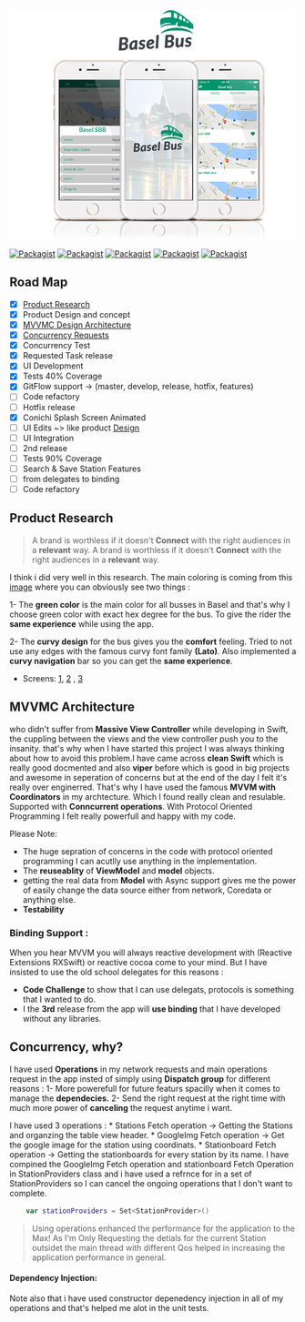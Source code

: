 ![Basel Bus: IOS Conichi Code Challenge for mostafa esmaiel](https://github.com/mostafaesmaiel/Basel-bus/blob/master/Design/BaselBus-branding.png)

[![Packagist](https://img.shields.io/badge/Architecture-MVVMC-orange.svg)]()
[![Packagist](https://img.shields.io/badge/Functionality-95%25-green.svg)]()
[![Packagist](https://img.shields.io/badge/UI-80%25-yellow.svg)]()
[![Packagist](https://img.shields.io/badge/Concurrency-Supported-orange.svg)]()
[![Packagist](https://img.shields.io/badge/Tested-40%25-gray.svg)]()

## Road Map 
- [x] [Product Research](#product-research)
- [x] Product Design and concept 
- [x] [MVVMC Design Architecture](#mvvmc-architecture)
- [x] [Concurrency Requests](#Concurrency,-why) 
- [x] Concurrency Test 
- [x] Requested Task release
- [X] UI Development
- [x] Tests 40% Coverage
- [x] GitFlow support -> (master, develop, release, hotfix, features)
- [ ] Code refactory
- [ ] Hotfix release
- [X] Conichi Splash Screen Animated
- [ ] UI Edits ~> like product [Design](https://github.com/mostafaesmaiel/Basel-bus/blob/master/Design/LiveBusView.jpg)
- [ ] UI Integration
- [ ] 2nd release
- [ ] Tests 90% Coverage
- [ ] Search & Save Station Features
- [ ] from delegates to binding 
- [ ] Code refactory

## Product Research
> A brand is worthless if it doesn't **Connect** with the right audiences in a **relevant** way.
> A brand is worthless if it doesn't **Connect** with the right audiences in a **relevant** way.

I think i did very well in this research. The main coloring is coming from this [image](http://www.michaeltaylor.ca/bus-ch/basel/basel-828-mt.jpg) where you can obviously see two things :

1- The **green color** is the main color for all busses in Basel and that's why I choose green color with exact hex degree for the bus. To give the rider the **same experience** while using the app. 

2- The **curvy design** for the bus gives you the **comfort** feeling. Tried to not use any edges with the famous curvy font family **(Lato)**. Also implemented a **curvy navigation** bar so you can get the **same experience**. 

* Screens: [1](https://github.com/mostafaesmaiel/Basel-bus/blob/master/Design/FirstScreen.jpg), [2](https://github.com/mostafaesmaiel/Basel-bus/blob/master/Design/LiveBusView.jpg) , [3](https://github.com/mostafaesmaiel/Basel-bus/blob/master/Design/LiveBusView.jpg) 

## MVVMC Architecture
who didn't suffer from **Massive View Controller** while developing in Swift, the cuppling between the views and the view controller push you to the insanity. that's why when I have started this project I was always thinking about how to avoid this problem.I have came across **clean Swift** which is really good docmented and also **viper** before which is good in big projects and awesome in seperation of concerns but at the end of the day I felt it's really over enginerred.  That's why I have used the famous **MVVM with Coordinators** in my archtecture. Which I found really clean and resulable. Supported with **Conncurrent operations**. With Protocol Oriented Programming I felt really powerfull and happy with my code.

Please Note: 
* The huge sepration of concerns in the code with protocol oriented programming I can acutlly use anything in the implementation. 
* The **reuseablity** of **ViewModel** and **model** objects. 
* getting the real data from **Model** with Async support gives me the power of easily change the data source either from network, Coredata or anything else. 
* **Testability**


### Binding Support : 
When you hear MVVM you will always reactive development with (Reactive Extensions RXSwift) or reactive cocoa come to your mind. But I have insisted to use the old school delegates for this reasons :
* **Code Challenge** to show that I can use delegats, protocols is something that I wanted to do. 
* I the **3rd** release from the app will **use binding** that I have developed without any libraries. 


## Concurrency, why?
I have used **Operations** in my network requests and main operations request in the app insted of simply using **Dispatch group** for different reasons : 
1- More powerefull for future featurs spacilly when it comes to manage the **dependecies.**
2- Send the right request at the right time with much more power of **canceling** the request anytime i want.

I have used 3 operations :
	* Stations Fetch operation -> Getting the Stations and organzing the table view header. 
	* GoogleImg Fetch operation -> Get the google image for the station using coordinats.
	* Stationboard Fetch operation -> Getting the stationboards for every station by its name. 
I have compined the GoogleImg Fetch operation and stationboard Fetch Operation in StationProviders class and i have used a refrnce for in a set of StationProviders so I can cancel the ongoing operations that I don't want to complete. 

```Swift
    var stationProviders = Set<StationProvider>()
```
> Using operations enhanced the performance for the application to the Max! As I'm Only Requesting the detials for the current Station outsidet the main thread with different Qos helped in increasing the application performance in general. 

#### Dependency Injection: 
Note also that i have used constructor depenedency injection in all of my operations and that's helped me alot in the unit tests.

